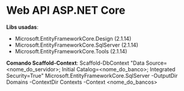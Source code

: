 # Web API ASP.NET Core

**Libs usadas**:
- Microsoft.EntityFrameworkCore.Design (2.1.14)
- Microsoft.EntityFrameworkCore.SqlServer (2.1.14)
- Microsoft.EntityFrameworkCore.Tools (2.1.14)

**Comando Scaffold-Context**:
Scaffold-DbContext "Data Source=<nome_do_servidor>; Initial Catalog=<nome_do_banco>; Integrated Security=True" 
Microsoft.EntityFrameworkCore.SqlServer -OutputDir Domains -ContextDir Contexts -Context <nome_do_bancos>
